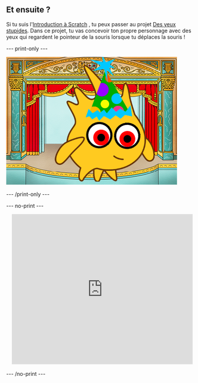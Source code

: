 ## Et ensuite ?

Si tu suis l'[Introduction à Scratch](https://projects.raspberrypi.org/en/pathways/scratch-intro) , tu peux passer au projet [Des yeux stupides](https://projects.raspberrypi.org/en/projects/silly-eyes). Dans ce projet, tu vas concevoir ton propre personnage avec des yeux qui regardent le pointeur de la souris lorsque tu déplaces la souris !

--- print-only ---

![Le projet 'Des yeux stupides'.](images/googly-eye-character.png)

--- /print-only ---

--- no-print ---

<div class="scratch-preview" style="margin-left: 15px;">
  <iframe allowtransparency="true" width="485" height="402" src="https://scratch.mit.edu/projects/embed/495141114/?autostart=false" frameborder="0"></iframe>
</div>

--- /no-print ---
